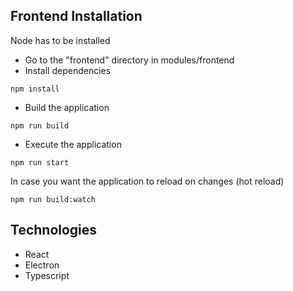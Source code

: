 ## Frontend Installation
Node has to be installed
- Go to the "frontend" directory in modules/frontend
- Install dependencies
```
npm install
```
- Build the application
```
npm run build
```
- Execute the application
```
npm run start
```
In case you want the application to reload on changes (hot reload)
```
npm run build:watch
```
## Technologies
- React
- Electron
- Typescript